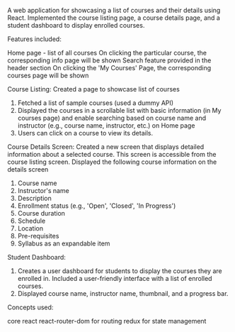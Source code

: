  A web application for showcasing a list of courses and their details using React. Implemented the
 course listing page, a course details page, and a student dashboard to display enrolled courses.

 Features included:

 Home page - list of all courses
 On clicking the particular course, the corresponding info page will be shown
 Search feature provided in the header section
 On clicking the 'My Courses' Page, the corresponding courses page will be shown    
 
Course Listing: Created a page to showcase list of courses
 1) Fetched a list of sample courses (used a dummy API)
 2) Displayed the courses in a scrollable list with basic information (in My courses page) and enable searching
 based on course name and instructor (e.g., course name, instructor, etc.) on Home page
 3) Users can click on a course to view its details.

Course Details Screen: Created a new screen that displays detailed information about a
 selected course. This screen is accessible from the course listing screen.
 Displayed the following course information on the details screen 
 1) Course name
 2) Instructor's name
 3) Description
 4) Enrollment status (e.g., 'Open', 'Closed', 'In Progress')
 5) Course duration
 6) Schedule
 7) Location
 8) Pre-requisites
 9) Syllabus as an expandable item

Student Dashboard:
 1) Creates a user dashboard for students to display the courses they are enrolled in.
 Included a user-friendly interface with a list of enrolled courses.
 2) Displayed course name, instructor name, thumbnail, and a progress bar. 

 Concepts used:

 core react
 react-router-dom for routing
 redux for state management

 
 

